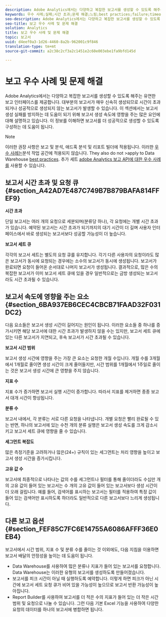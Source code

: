 ```yaml
---
description: Adobe Analytics에서는 다양하고 복잡한 보고서를 생성할 수 있도록 해주는 유연한 보고 인터페이스를 제공합니다. 대부분의 보고서가 매우 신속히 생성되므로 시간이 초과되거나 성공적으로 생성되지 않는 보고서가 발생할 수 있습니다. 이 섹션에서는 보고서 생성 실패를 방지하는 데 도움이 되기 위해 보고서 생성 속도에 영향을 주는 많은 요인에 대해 설명하고 있습니다. 이 정보를 이해하면 보고서를 더 성공적으로 생성할 수 있도록 구성하는 데 도움이 됩니다.
keywords: 우수 사례;실패;시간 초과;문제 해결;느림;best practices;failure;timeout;troubleshooting;slow
seo-description: Adobe Analytics에서는 다양하고 복잡한 보고서를 생성할 수 있도록 해주는 유연한 보고 인터페이스를 제공합니다. 대부분의 보고서가 매우 신속히 생성되므로 시간이 초과되거나 성공적으로 생성되지 않는 보고서가 발생할 수 있습니다. 이 섹션에서는 보고서 생성 실패를 방지하는 데 도움이 되기 위해 보고서 생성 속도에 영향을 주는 많은 요인에 대해 설명하고 있습니다. 이 정보를 이해하면 보고서를 더 성공적으로 생성할 수 있도록 구성하는 데 도움이 됩니다.
seo-title: 보고 우수 사례 및 문제 해결
solution: Analytics
title: 보고 우수 사례 및 문제 해결
topic: 보고서
uuid: d4eef0a3-1d26-4460-8a2b-962001c9f846
translation-type: tm+mt
source-git-commit: a2c38c2cf3a2c1451e2c60e003ebe1fa9bfd145d

---
```



# 보고 우수 사례 및 문제 해결

Adobe Analytics에서는 다양하고 복잡한 보고서를 생성할 수 있도록 해주는 유연한 보고 인터페이스를 제공합니다. 대부분의 보고서가 매우 신속히 생성되므로 시간이 초과되거나 성공적으로 생성되지 않는 보고서가 발생할 수 있습니다. 이 섹션에서는 보고서 생성 실패를 방지하는 데 도움이 되기 위해 보고서 생성 속도에 영향을 주는 많은 요인에 대해 설명하고 있습니다. 이 정보를 이해하면 보고서를 더 성공적으로 생성할 수 있도록 구성하는 데 도움이 됩니다.

>[!Note]
>이러한 권장 사항은 보고 및 분석, 애드혹 분석 및 리포트 빌더에 적용됩니다.
>이러한 [우수 사례는](/help/analyze/analysis-workspace/optimizing-performance.md)분석 작업 공간에 적용되지 않습니다. They also do not &gt;apply to Data Warehouse [best practices](https://marketing.adobe.com/resources/help/en_US/reference/data_warehouse_bp.html). 추가 세트
>[adobe Analytics 보고 API에 대한 우수 사례를](https://marketing.adobe.com/developer/en_US/get-started/best-practices/c-best-practices) 사용할 수 있습니다.

## 보고서 시간 초과 및 요청 큐 {#section_A42AD7E487C749B7B879BAFA814FFEF9}

**시간 초과**

단일 보고서는 여러 개의 요청으로 세분되며(분류당 하나), 각 요청에는 개별 시간 초과가 있습니다. 예약된 보고서는 시간 초과가 되기까지의 대기 시간이 더 길며 사용자 인터페이스에서 바로 생성되는 보고서보다 성공할 가능성이 더 높습니다.

**보고서 세트 큐**

각각의 보고서 세트는 별도의 요청 큐를 유지합니다. 각기 다른 사용자의 요청이라도 많은 보고서가 동시에 요청되는 경우에는 소수의 보고서가 동시에 생성됩니다. 보고서가 완료되면 요청이 들어온 순서대로 나머지 보고서가 생성됩니다. 결과적으로, 많은 수의 복잡한 보고서가 이미 보고서 세트 큐에 있을 경우 일반적으로는 금방 생성되는 보고서라도 시간 초과될 수 있습니다.

## 보고서 속도에 영향을 주는 요소 {#section_6BA937EB6CEC4CBCB71FAAD32F031DC2}

다음 요소들은 보고서 생성 시간이 길어지는 원인이 됩니다. 이러한 요소들 중 하나를 증가시키면 해당 보고서에 대한 시간 초과가 발생하지 않을 수는 있지만, 보고서 세트 큐에 있는 다른 보고서가 지연되고, 후속 보고서가 시간 초과될 수 있습니다.

**보고서 시간 범위**

보고서 생성 시간에 영향을 주는 가장 큰 요소는 요청한 개월 수입니다. 개월 수를 3개월에서 1개월로 줄이면 생성 시간이 크게 줄어들지만, 시간 범위를 1개월에서 1주일로 줄이는 것은 보고서 생성 시간에 큰 영향을 주지 않습니다.

**지표 수**

지표 수가 증가하면 보고서 실행 시간이 증가합니다. 따라서 지표를 제거하면 종종 보고서 대개 시간이 향상됩니다.

**분류 수**

보고서 내에서, 각 분류는 서로 다른 요청을 나타냅니다. 개별 요청은 빨리 완료될 수 있는 반면, 하나의 보고서에 있는 수천 개의 분류 실행은 보고서 생성 속도를 크게 감소시키고 보고서 세트 큐에 영향을 줄 수 있습니다.

**세그먼트 복잡도**

많은 측정기준을 고려하거나 많은(24+) 규칙이 있는 세그먼트는 처리 영향을 높이고 보고서 생성 시간을 증가시킵니다.

**고유 값 수**

보고서에 최종적으로 나타나는 값의 수를 세그먼트나 필터를 통해 줄이더라도 수십만 개의 고유 값이 들어 있는 보고서는 수 개의 고유 값이 들어 있는 보고서보다 생성 시간이 더 오래 걸립니다. 예를 들어, 검색어를 표시하는 보고서는 필터를 적용하여 특정 값이 들어 있는 검색어만 표시하도록 하더라도 일반적으로 다른 보고서보다 느리게 생성됩니다.

## 다른 보고 옵션 {#section_FEF85C7FC6E14755A6086AFFF36E0EB4}

보고서에서 시간 범위, 지표 수 및 분류 수를 줄이는 것 이외에도, 다음 지침을 이용하면 보고서 배달의 안정성을 높이는 데 도움이 됩니다.

* Data Warehouse를 사용하여 많은 분류나 지표가 들어 있는 보고서를 요청합니다. Data Warehouse는 이러한 유형의 보고서를 생성하도록 만들어졌습니다.
* 보고서를 피크 시간이 아닐 때 실행하도록 예약합니다. 이렇게 하면 피크가 아닌 시간에 보고서 세트 요청 큐가 비어 있을 가능성이 높으므로 보고서 반환 가능성이 높아집니다.
* Report Builder를 사용하여 보고서를 더 적은 수의 지표가 들어 있는 더 작은 시간 범위 및 요청으로 나눌 수 있습니다. 그런 다음 기본 Excel 기능을 사용하여 다양한 요청의 데이터를 하나의 보고서에 병합하면 됩니다.

